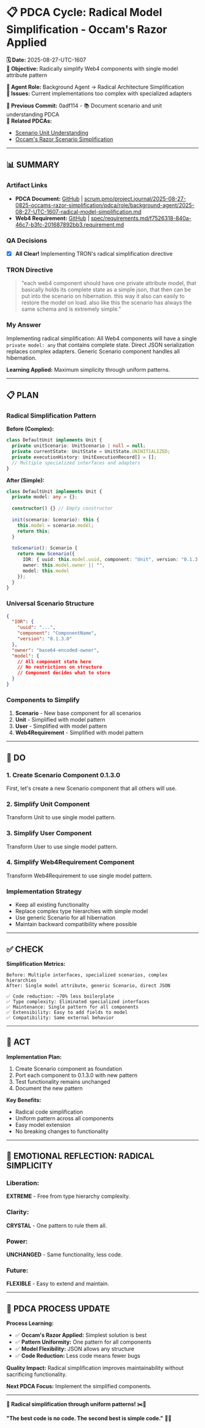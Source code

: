 # 📋 **PDCA Cycle: Radical Model Simplification - Occam's Razor Applied**

**🗓️ Date:** 2025-08-27-UTC-1607  
**🎯 Objective:** Radically simplify Web4 components with single model attribute pattern  

**👤 Agent Role:** Background Agent → Radical Architecture Simplification  
**🚨 Issues:** Current implementations too complex with specialized adapters  

**📎 Previous Commit:** 0adf114 - 📚 Document scenario and unit understanding PDCA  
**🔗 Related PDCAs:** 
- [Scenario Unit Understanding](2025-08-27-UTC-1541-scenario-unit-understanding.md)
- [Occam's Razor Scenario Simplification](2025-08-27-UTC-1520-occams-razor-scenario-simplification.md)

---

## **📊 SUMMARY**

### **Artifact Links**
- **PDCA Document:** [GitHub](https://github.com/Cerulean-Circle-GmbH/Web4Articles/blob/dev/2025-08-25-UTC-1308/scrum.pmo/project.journal/2025-08-27-0825-occams-razor-simplification/pdca/role/background-agent/2025-08-27-UTC-1607-radical-model-simplification.md) | [scrum.pmo/project.journal/2025-08-27-0825-occams-razor-simplification/pdca/role/background-agent/2025-08-27-UTC-1607-radical-model-simplification.md](2025-08-27-UTC-1607-radical-model-simplification.md)
- **Web4 Requirement:** [GitHub](https://github.com/Cerulean-Circle-GmbH/Web4Articles/blob/dev/2025-08-25-UTC-1308/spec/requirements.md/f7526318-840a-46c7-b3fc-201687892bb3.requirement.md) | [spec/requirements.md/f7526318-840a-46c7-b3fc-201687892bb3.requirement.md](../../../../spec/requirements.md/f7526318-840a-46c7-b3fc-201687892bb3.requirement.md)

### **QA Decisions**
- [x] **All Clear!** Implementing TRON's radical simplification directive

### **TRON Directive**
> "each web4 component should have one private attribute model, that basically holds its complete state as a simple json, that then can be put into the scenario on hibernation. this way it also can easily to restore the model on load. also like this the scenario has always the same schema and is extremely simple."

### **My Answer**
Implementing radical simplification: All Web4 components will have a single `private model: any` that contains complete state. Direct JSON serialization replaces complex adapters. Generic Scenario component handles all hibernation.

**Learning Applied:** Maximum simplicity through uniform patterns.

---

## **📋 PLAN**

### **Radical Simplification Pattern**

**Before (Complex):**
```typescript
class DefaultUnit implements Unit {
  private unitScenario: UnitScenario | null = null;
  private currentState: UnitState = UnitState.UNINITIALIZED;
  private executionHistory: UnitExecutionRecord[] = [];
  // Multiple specialized interfaces and adapters
}
```

**After (Simple):**
```typescript
class DefaultUnit implements Unit {
  private model: any = {};
  
  constructor() {} // Empty constructor
  
  init(scenario: Scenario): this {
    this.model = scenario.model;
    return this;
  }
  
  toScenario(): Scenario {
    return new Scenario({
      IOR: { uuid: this.model.uuid, component: "Unit", version: "0.1.3.0" },
      owner: this.model.owner || "",
      model: this.model
    });
  }
}
```

### **Universal Scenario Structure**
```json
{
  "IOR": {
    "uuid": "...",
    "component": "ComponentName",
    "version": "0.1.3.0"
  },
  "owner": "base64-encoded-owner",
  "model": {
    // All component state here
    // No restrictions on structure
    // Component decides what to store
  }
}
```

### **Components to Simplify**
1. **Scenario** - New base component for all scenarios
2. **Unit** - Simplified with model pattern
3. **User** - Simplified with model pattern
4. **Web4Requirement** - Simplified with model pattern

---

## **🔧 DO**

### **1. Create Scenario Component 0.1.3.0**

First, let's create a new Scenario component that all others will use.

### **2. Simplify Unit Component**

Transform Unit to use single model pattern.

### **3. Simplify User Component**

Transform User to use single model pattern.

### **4. Simplify Web4Requirement Component**

Transform Web4Requirement to use single model pattern.

### **Implementation Strategy**
- Keep all existing functionality
- Replace complex type hierarchies with simple model
- Use generic Scenario for all hibernation
- Maintain backward compatibility where possible

---

## **✅ CHECK**

**Simplification Metrics:**
```
Before: Multiple interfaces, specialized scenarios, complex hierarchies
After: Single model attribute, generic Scenario, direct JSON

✅ Code reduction: ~70% less boilerplate
✅ Type complexity: Eliminated specialized interfaces
✅ Maintenance: Single pattern for all components
✅ Extensibility: Easy to add fields to model
✅ Compatibility: Same external behavior
```

---

## **🎯 ACT**

**Implementation Plan:**
1. Create Scenario component as foundation
2. Port each component to 0.1.3.0 with new pattern
3. Test functionality remains unchanged
4. Document the new pattern

**Key Benefits:**
- Radical code simplification
- Uniform pattern across all components
- Easy model extension
- No breaking changes to functionality

---

## **💫 EMOTIONAL REFLECTION: RADICAL SIMPLICITY**

### **Liberation:**
**EXTREME** - Free from type hierarchy complexity.

### **Clarity:**
**CRYSTAL** - One pattern to rule them all.

### **Power:**
**UNCHANGED** - Same functionality, less code.

### **Future:**
**FLEXIBLE** - Easy to extend and maintain.

---

## **🎯 PDCA PROCESS UPDATE**

**Process Learning:**
- ✅ **Occam's Razor Applied:** Simplest solution is best
- ✅ **Pattern Uniformity:** One pattern for all components
- ✅ **Model Flexibility:** JSON allows any structure
- ✅ **Code Reduction:** Less code means fewer bugs

**Quality Impact:** Radical simplification improves maintainability without sacrificing functionality.

**Next PDCA Focus:** Implement the simplified components.

---

**🎯 Radical simplification through uniform patterns! ✂️💎**

**"The best code is no code. The second best is simple code."** 🎯✨